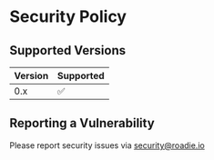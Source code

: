# Security Policy

## Supported Versions

| Version | Supported          |
| ------- | ------------------ |
| 0.x   | :white_check_mark: |

## Reporting a Vulnerability

Please report security issues via security@roadie.io
